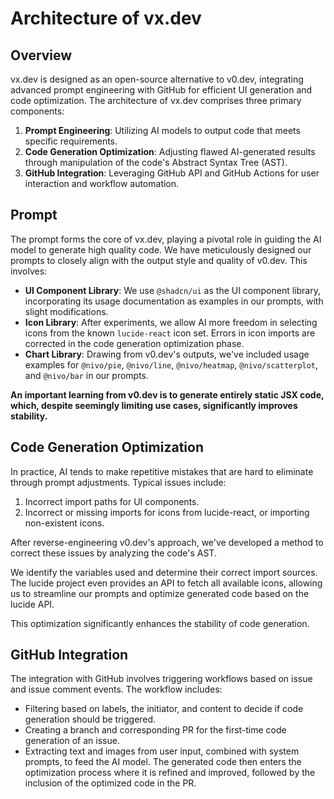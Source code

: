 # Architecture of vx.dev

## Overview

vx.dev is designed as an open-source alternative to v0.dev, integrating advanced prompt engineering with GitHub for efficient UI generation and code optimization. The architecture of vx.dev comprises three primary components:

1. **Prompt Engineering**: Utilizing AI models to output code that meets specific requirements.
2. **Code Generation Optimization**: Adjusting flawed AI-generated results through manipulation of the code's Abstract Syntax Tree (AST).
3. **GitHub Integration**: Leveraging GitHub API and GitHub Actions for user interaction and workflow automation.

## Prompt

The prompt forms the core of vx.dev, playing a pivotal role in guiding the AI model to generate high quality code. We have meticulously designed our prompts to closely align with the output style and quality of v0.dev. This involves:

- **UI Component Library**: We use `@shadcn/ui` as the UI component library, incorporating its usage documentation as examples in our prompts, with slight modifications.
- **Icon Library**: After experiments, we allow AI more freedom in selecting icons from the known `lucide-react` icon set. Errors in icon imports are corrected in the code generation optimization phase.
- **Chart Library**: Drawing from v0.dev's outputs, we've included usage examples for `@nivo/pie`, `@nivo/line`, `@nivo/heatmap`, `@nivo/scatterplot`, and `@nivo/bar` in our prompts.

**An important learning from v0.dev is to generate entirely static JSX code, which, despite seemingly limiting use cases, significantly improves stability.**

## Code Generation Optimization

In practice, AI tends to make repetitive mistakes that are hard to eliminate through prompt adjustments. Typical issues include:

1. Incorrect import paths for UI components.
2. Incorrect or missing imports for icons from lucide-react, or importing non-existent icons.

After reverse-engineering v0.dev's approach, we've developed a method to correct these issues by analyzing the code's AST.

We identify the variables used and determine their correct import sources. The lucide project even provides an API to fetch all available icons, allowing us to streamline our prompts and optimize generated code based on the lucide API.

This optimization significantly enhances the stability of code generation.

## GitHub Integration

The integration with GitHub involves triggering workflows based on issue and issue comment events. The workflow includes:

- Filtering based on labels, the initiator, and content to decide if code generation should be triggered.
- Creating a branch and corresponding PR for the first-time code generation of an issue.
- Extracting text and images from user input, combined with system prompts, to feed the AI model. The generated code then enters the optimization process where it is refined and improved, followed by the inclusion of the optimized code in the PR.
